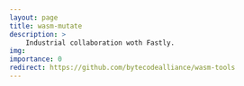 ```yaml
---
layout: page
title: wasm-mutate
description: > 
    Industrial collaboration woth Fastly. 
img: 
importance: 0
redirect: https://github.com/bytecodealliance/wasm-tools
---
```


